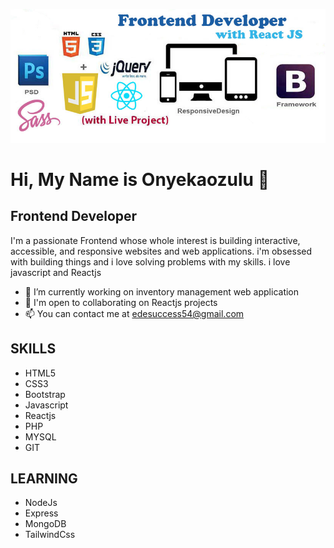 ![](./profile2.jpeg)

# Hi, My Name is Onyekaozulu 👋


## Frontend Developer


I'm a  passionate Frontend whose whole interest is building interactive, accessible, and responsive websites and web applications. i'm obsessed with building things and i love solving problems with my skills. i love javascript and Reactjs

- 🔭 I’m currently working on inventory management web application
- 👯 I'm open to collaborating on Reactjs projects
- 📫 You can contact me at edesuccess54@gmail.com


## SKILLS
- HTML5
- CSS3
- Bootstrap
- Javascript
- Reactjs
- PHP
- MYSQL
- GIT

## LEARNING
- NodeJs
- Express
- MongoDB
- TailwindCss

